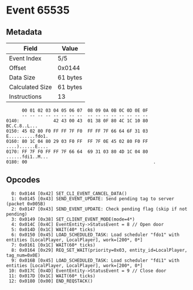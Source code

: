 # Event 65535

## Metadata

| Field           | Value    |
|-----------------|----------|
| Event Index     | 5/5      |
| Offset          | 0x0144   |
| Data Size       | 61 bytes |
| Calculated Size | 61 bytes |
| Instructions    | 13       |

```
      00 01 02 03 04 05 06 07  08 09 0A 0B 0C 0D 0E 0F
      -- -- -- -- -- -- -- --  -- -- -- -- -- -- -- --
0140:             42 43 00 43  01 38 0F 80 4C 1C 10 80      BC.C.8..L...
0150: 45 02 80 F0 FF FF 7F F0  FF FF 7F 66 64 6F 31 03  E..........fdo1.
0160: 80 1C 04 80 29 03 F0 FF  FF 7F 0E 45 02 80 F0 FF  ....)......E....
0170: FF 7F F0 FF FF 7F 66 64  69 31 03 80 4D 1C 04 80  ......fdi1..M...
0180: 00                                                .               
```

## Opcodes

```
  0: 0x0144 [0x42] SET_CLI_EVENT_CANCEL_DATA()
  1: 0x0145 [0x43] SEND_EVENT_UPDATE: Send pending tag to server (packet 0x005B)
  2: 0x0147 [0x43] SEND_EVENT_UPDATE: Check pending flag (skip if not pending)
  3: 0x0149 [0x38] SET_CLIENT_EVENT_MODE(mode=4*)
  4: 0x014C [0x4C] EventEntity->StatusEvent = 8 // Open door
  5: 0x014D [0x1C] WAIT(40* ticks)
  6: 0x0150 [0x45] LOAD_SCHEDULED_TASK: Load scheduler "fdo1" with entities [LocalPlayer, LocalPlayer], work=[200*, 0*]
  7: 0x0161 [0x1C] WAIT(60* ticks)
  8: 0x0164 [0x29] REQ_SET_WAIT(priority=0x03, entity_id=LocalPlayer, tag_num=0x0E)
  9: 0x016B [0x45] LOAD_SCHEDULED_TASK: Load scheduler "fdi1" with entities [LocalPlayer, LocalPlayer], work=[200*, 0*]
 10: 0x017C [0x4D] EventEntity->StatusEvent = 9 // Close door
 11: 0x017D [0x1C] WAIT(60* ticks)
 12: 0x0180 [0x00] END_REQSTACK()
```
